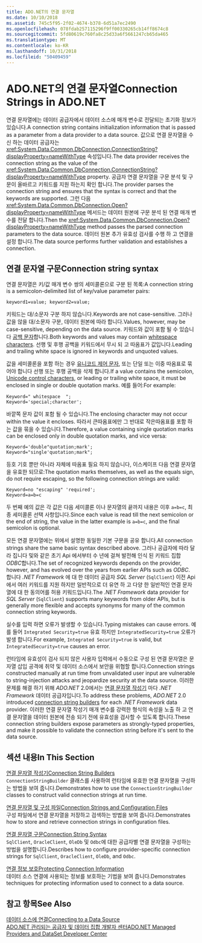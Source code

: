 ```yaml
---
title: ADO.NET의 연결 문자열
ms.date: 10/10/2018
ms.assetid: 745c5f95-2f02-4674-b378-6d51a7ec2490
ms.openlocfilehash: 078fdab257115296f9ff00330265cb14ff8674c8
ms.sourcegitcommit: 5fd80619c760fa8c25d33a6f5661247cb65da465
ms.translationtype: MT
ms.contentlocale: ko-KR
ms.lasthandoff: 10/31/2018
ms.locfileid: "50409459"
---
```

# <a name="connection-strings-in-adonet"></a><span data-ttu-id="e51cf-102">ADO.NET의 연결 문자열</span><span class="sxs-lookup"><span data-stu-id="e51cf-102">Connection Strings in ADO.NET</span></span>

<span data-ttu-id="e51cf-103">연결 문자열에는 데이터 공급자에서 데이터 소스에 매개 변수로 전달되는 초기화 정보가 있습니다.</span><span class="sxs-lookup"><span data-stu-id="e51cf-103">A connection string contains initialization information that is passed as a parameter from a data provider to a data source.</span></span> <span data-ttu-id="e51cf-104">값으로 연결 문자열을 수신 하는 데이터 공급자는 <xref:System.Data.Common.DbConnection.ConnectionString?displayProperty=nameWithType> 속성입니다.</span><span class="sxs-lookup"><span data-stu-id="e51cf-104">The data provider receives the connection string as the value of the <xref:System.Data.Common.DbConnection.ConnectionString?displayProperty=nameWithType> property.</span></span> <span data-ttu-id="e51cf-105">공급자 연결 문자열을 구문 분석 및 구문이 올바르고 키워드를 지원 하는지 확인 합니다.</span><span class="sxs-lookup"><span data-stu-id="e51cf-105">The provider parses the connection string and ensures that the syntax is correct and that the keywords are supported.</span></span> <span data-ttu-id="e51cf-106">그런 다음 <xref:System.Data.Common.DbConnection.Open?displayProperty=nameWithType> 메서드는 데이터 원본에 구문 분석 된 연결 매개 변수를 전달 합니다.</span><span class="sxs-lookup"><span data-stu-id="e51cf-106">Then the <xref:System.Data.Common.DbConnection.Open?displayProperty=nameWithType> method passes the parsed connection parameters to the data source.</span></span> <span data-ttu-id="e51cf-107">데이터 원본 추가 유효성 검사를 수행 하 고 연결을 설정 합니다.</span><span class="sxs-lookup"><span data-stu-id="e51cf-107">The data source performs further validation and establishes a connection.</span></span>

## <a name="connection-string-syntax"></a><span data-ttu-id="e51cf-108">연결 문자열 구문</span><span class="sxs-lookup"><span data-stu-id="e51cf-108">Connection string syntax</span></span>

<span data-ttu-id="e51cf-109">연결 문자열은 키/값 매개 변수 쌍의 세미콜론으로 구분 된 목록:</span><span class="sxs-lookup"><span data-stu-id="e51cf-109">A connection string is a semicolon-delimited list of key/value parameter pairs:</span></span>
  
    keyword1=value; keyword2=value;
  
<span data-ttu-id="e51cf-110">키워드는 대/소문자 구분 하지 않습니다.</span><span class="sxs-lookup"><span data-stu-id="e51cf-110">Keywords are not case-sensitive.</span></span> <span data-ttu-id="e51cf-111">그러나 값을 않을 대/소문자 구분, 데이터 원본에 따라 합니다.</span><span class="sxs-lookup"><span data-stu-id="e51cf-111">Values, however, may be case-sensitive, depending on the data source.</span></span> <span data-ttu-id="e51cf-112">키워드와 값이 포함 될 수 있습니다 [공백 문자](https://en.wikipedia.org/wiki/Whitespace_character#Unicode)합니다.</span><span class="sxs-lookup"><span data-stu-id="e51cf-112">Both keywords and values may contain [whitespace characters](https://en.wikipedia.org/wiki/Whitespace_character#Unicode).</span></span> <span data-ttu-id="e51cf-113">선행 및 후행 공백을 키워드에서 무시 되 고 따옴표가 값입니다.</span><span class="sxs-lookup"><span data-stu-id="e51cf-113">Leading and trailing white space is ignored in keywords and unquoted values.</span></span>

<span data-ttu-id="e51cf-114">값을 세미콜론을 포함 하는 경우 [유니코드 제어 문자](https://en.wikipedia.org/wiki/Unicode_control_characters), 또는 단일 또는 이중 따옴표로 묶어야 합니다 선행 또는 후행 공백을 삭제 합니다.</span><span class="sxs-lookup"><span data-stu-id="e51cf-114">If a value contains the semicolon, [Unicode control characters](https://en.wikipedia.org/wiki/Unicode_control_characters), or leading or trailing white space, it must be enclosed in single or double quotation marks.</span></span> <span data-ttu-id="e51cf-115">예를 들어:</span><span class="sxs-lookup"><span data-stu-id="e51cf-115">For example:</span></span>

    Keyword=" whitespace  ";
    Keyword='special;character';

<span data-ttu-id="e51cf-116">바깥쪽 문자 값이 포함 될 수 있습니다.</span><span class="sxs-lookup"><span data-stu-id="e51cf-116">The enclosing character may not occur within the value it encloses.</span></span> <span data-ttu-id="e51cf-117">따라서 큰따옴표에만 그 반대로 작은따옴표를 포함 하는 값을 묶을 수 있습니다.</span><span class="sxs-lookup"><span data-stu-id="e51cf-117">Therefore, a value containing single quotation marks can be enclosed only in double quotation marks, and vice versa:</span></span>

    Keyword='double"quotation;mark';
    Keyword="single'quotation;mark";

<span data-ttu-id="e51cf-118">등호 기호 뿐만 아니라 자체에 따옴표 필요 하지 않습니다, 이스케이프 다음 연결 문자열을 유효한 되므로:</span><span class="sxs-lookup"><span data-stu-id="e51cf-118">The quotation marks themselves, as well as the equals sign, do not require escaping, so the following connection strings are valid:</span></span>

    Keyword=no "escaping" 'required';
    Keyword=a=b=c

<span data-ttu-id="e51cf-119">두 번째 예의 값은 각 값은 다음 세미콜론 이나 문자열의 끝까지 내용은 이후 `a=b=c`, 최종 세미콜론 선택 사항입니다.</span><span class="sxs-lookup"><span data-stu-id="e51cf-119">Since each value is read till the next semicolon or the end of string, the value in the latter example is `a=b=c`, and the final semicolon is optional.</span></span>

<span data-ttu-id="e51cf-120">모든 연결 문자열에는 위에서 설명한 동일한 기본 구문을 공유 합니다.</span><span class="sxs-lookup"><span data-stu-id="e51cf-120">All connection strings share the same basic syntax described above.</span></span> <span data-ttu-id="e51cf-121">그러나 공급자에 따라 달라 집니다 및와 같은 초기 Api 에서부터 수 년에 걸쳐 발전해 인식 된 키워드 집합 *ODBC*합니다.</span><span class="sxs-lookup"><span data-stu-id="e51cf-121">The set of recognized keywords depends on the provider, however, and has evolved over the years from earlier APIs such as *ODBC*.</span></span> <span data-ttu-id="e51cf-122">합니다 *.NET Framework* 에 대 한 데이터 공급자 *SQL Server* (`SqlClient`) 이전 Api에서 여러 키워드를 지원 하지만 일반적으로 더 유연 하 고 다양 한 일반적인 연결 문자열에 대 한 동의어를 허용 키워드입니다.</span><span class="sxs-lookup"><span data-stu-id="e51cf-122">The *.NET Framework* data provider for *SQL Server* (`SqlClient`) supports many keywords from older APIs, but is generally more flexible and accepts synonyms for many of the common connection string keywords.</span></span>

<span data-ttu-id="e51cf-123">실수를 입력 하면 오류가 발생할 수 있습니다.</span><span class="sxs-lookup"><span data-stu-id="e51cf-123">Typing mistakes can cause errors.</span></span> <span data-ttu-id="e51cf-124">예를 들어 `Integrated Security=true` 유효 하지만 `IntegratedSecurity=true` 오류가 발생 합니다.</span><span class="sxs-lookup"><span data-stu-id="e51cf-124">For example, `Integrated Security=true` is valid, but `IntegratedSecurity=true` causes an error.</span></span>

<span data-ttu-id="e51cf-125">런타임에 유효성이 검사 되지 않은 사용자 입력에서 수동으로 구성 된 연결 문자열은 문자열 삽입 공격에 취약 및 데이터 소스에서 보안을 위협할 합니다.</span><span class="sxs-lookup"><span data-stu-id="e51cf-125">Connection strings constructed manually at run time from unvalidated user input are vulnerable to string-injection attacks and jeopardize security at the data source.</span></span> <span data-ttu-id="e51cf-126">이러한 문제를 해결 하기 위해 *ADO.NET* 2.0에서는 [연결 문자열 작성기](../../../../docs/framework/data/adonet/connection-string-builders.md) 마다 *.NET Framework* 데이터 공급자입니다.</span><span class="sxs-lookup"><span data-stu-id="e51cf-126">To address these problems, *ADO.NET* 2.0 introduced [connection string builders](../../../../docs/framework/data/adonet/connection-string-builders.md) for each *.NET Framework* data provider.</span></span> <span data-ttu-id="e51cf-127">이러한 연결 문자열 작성기 매개 변수를 강력한 형식의 속성을 노출 하 고 연결 문자열을 데이터 원본에 전송 되기 전에 유효성을 검사할 수 있도록 합니다.</span><span class="sxs-lookup"><span data-stu-id="e51cf-127">These connection string builders expose parameters as strongly-typed properties, and make it possible to validate the connection string before it's sent to the data source.</span></span>

## <a name="in-this-section"></a><span data-ttu-id="e51cf-128">섹션 내용</span><span class="sxs-lookup"><span data-stu-id="e51cf-128">In This Section</span></span>  
 [<span data-ttu-id="e51cf-129">연결 문자열 작성기</span><span class="sxs-lookup"><span data-stu-id="e51cf-129">Connection String Builders</span></span>](../../../../docs/framework/data/adonet/connection-string-builders.md)  
 <span data-ttu-id="e51cf-130">`ConnectionStringBuilder` 클래스를 사용하여 런타임에 유효한 연결 문자열을 구성하는 방법을 보여 줍니다.</span><span class="sxs-lookup"><span data-stu-id="e51cf-130">Demonstrates how to use the `ConnectionStringBuilder` classes to construct valid connection strings at run time.</span></span>
  
 [<span data-ttu-id="e51cf-131">연결 문자열 및 구성 파일</span><span class="sxs-lookup"><span data-stu-id="e51cf-131">Connection Strings and Configuration Files</span></span>](../../../../docs/framework/data/adonet/connection-strings-and-configuration-files.md)  
 <span data-ttu-id="e51cf-132">구성 파일에서 연결 문자열을 저장하고 검색하는 방법을 보여 줍니다.</span><span class="sxs-lookup"><span data-stu-id="e51cf-132">Demonstrates how to store and retrieve connection strings in configuration files.</span></span>
  
 [<span data-ttu-id="e51cf-133">연결 문자열 구문</span><span class="sxs-lookup"><span data-stu-id="e51cf-133">Connection String Syntax</span></span>](../../../../docs/framework/data/adonet/connection-string-syntax.md)  
 <span data-ttu-id="e51cf-134">`SqlClient`, `OracleClient`, `OleDb` 및 `Odbc`에 대한 공급자별 연결 문자열을 구성하는 방법을 설명합니다.</span><span class="sxs-lookup"><span data-stu-id="e51cf-134">Describes how to configure provider-specific connection strings for `SqlClient`, `OracleClient`, `OleDb`, and `Odbc`.</span></span>
  
 [<span data-ttu-id="e51cf-135">연결 정보 보호</span><span class="sxs-lookup"><span data-stu-id="e51cf-135">Protecting Connection Information</span></span>](../../../../docs/framework/data/adonet/protecting-connection-information.md)  
 <span data-ttu-id="e51cf-136">데이터 소스 연결에 사용되는 정보를 보호하는 기법을 보여 줍니다.</span><span class="sxs-lookup"><span data-stu-id="e51cf-136">Demonstrates techniques for protecting information used to connect to a data source.</span></span>
  
## <a name="see-also"></a><span data-ttu-id="e51cf-137">참고 항목</span><span class="sxs-lookup"><span data-stu-id="e51cf-137">See Also</span></span>  
 [<span data-ttu-id="e51cf-138">데이터 소스에 연결</span><span class="sxs-lookup"><span data-stu-id="e51cf-138">Connecting to a Data Source</span></span>](/cpp/data/odbc/connecting-to-a-data-source)  
 [<span data-ttu-id="e51cf-139">ADO.NET 관리되는 공급자 및 데이터 집합 개발자 센터</span><span class="sxs-lookup"><span data-stu-id="e51cf-139">ADO.NET Managed Providers and DataSet Developer Center</span></span>](https://go.microsoft.com/fwlink/?LinkId=217917)
